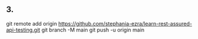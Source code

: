 


## 3. 
git remote add origin https://github.com/stephania-ezra/learn-rest-assured-api-testing.git
git branch -M main
git push -u origin main